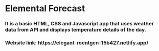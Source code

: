 # Elemental Forecast
### It is a basic HTML, CSS and Javascript app that uses weather data from API and displays temperature details of the day. </br>
### Website link: https://elegant-roentgen-15b427.netlify.app/
